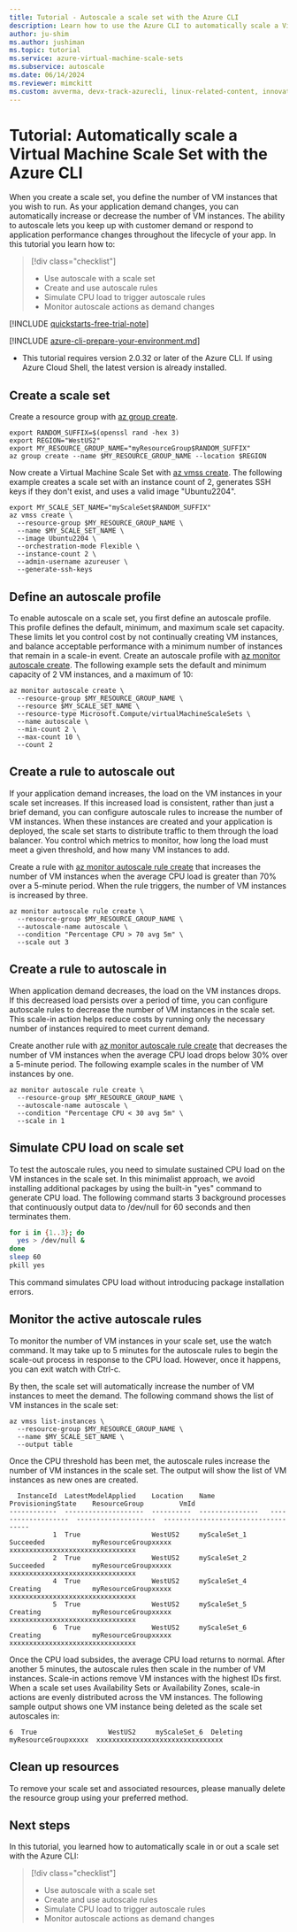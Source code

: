 ```yaml
---
title: Tutorial - Autoscale a scale set with the Azure CLI
description: Learn how to use the Azure CLI to automatically scale a Virtual Machine Scale Set as CPU demands increases and decreases
author: ju-shim
ms.author: jushiman
ms.topic: tutorial
ms.service: azure-virtual-machine-scale-sets
ms.subservice: autoscale
ms.date: 06/14/2024
ms.reviewer: mimckitt
ms.custom: avverma, devx-track-azurecli, linux-related-content, innovation-engine
---
```


# Tutorial: Automatically scale a Virtual Machine Scale Set with the Azure CLI

When you create a scale set, you define the number of VM instances that you wish to run. As your application demand changes, you can automatically increase or decrease the number of VM instances. The ability to autoscale lets you keep up with customer demand or respond to application performance changes throughout the lifecycle of your app. In this tutorial you learn how to:

> [!div class="checklist"]
> * Use autoscale with a scale set
> * Create and use autoscale rules
> * Simulate CPU load to trigger autoscale rules
> * Monitor autoscale actions as demand changes

[!INCLUDE [quickstarts-free-trial-note](~/reusable-content/ce-skilling/azure/includes/quickstarts-free-trial-note.md)]

[!INCLUDE [azure-cli-prepare-your-environment.md](~/reusable-content/azure-cli/azure-cli-prepare-your-environment.md)]

- This tutorial requires version 2.0.32 or later of the Azure CLI. If using Azure Cloud Shell, the latest version is already installed.

## Create a scale set
Create a resource group with [az group create](/cli/azure/group).

```azurecli-interactive
export RANDOM_SUFFIX=$(openssl rand -hex 3)
export REGION="WestUS2"
export MY_RESOURCE_GROUP_NAME="myResourceGroup$RANDOM_SUFFIX"
az group create --name $MY_RESOURCE_GROUP_NAME --location $REGION
```

Now create a Virtual Machine Scale Set with [az vmss create](/cli/azure/vmss). The following example creates a scale set with an instance count of 2, generates SSH keys if they don't exist, and uses a valid image "Ubuntu2204".

```azurecli-interactive
export MY_SCALE_SET_NAME="myScaleSet$RANDOM_SUFFIX"
az vmss create \
  --resource-group $MY_RESOURCE_GROUP_NAME \
  --name $MY_SCALE_SET_NAME \
  --image Ubuntu2204 \
  --orchestration-mode Flexible \
  --instance-count 2 \
  --admin-username azureuser \
  --generate-ssh-keys
```

## Define an autoscale profile
To enable autoscale on a scale set, you first define an autoscale profile. This profile defines the default, minimum, and maximum scale set capacity. These limits let you control cost by not continually creating VM instances, and balance acceptable performance with a minimum number of instances that remain in a scale-in event. Create an autoscale profile with [az monitor autoscale create](/cli/azure/monitor/autoscale#az-monitor-autoscale-create). The following example sets the default and minimum capacity of 2 VM instances, and a maximum of 10:

```azurecli-interactive
az monitor autoscale create \
  --resource-group $MY_RESOURCE_GROUP_NAME \
  --resource $MY_SCALE_SET_NAME \
  --resource-type Microsoft.Compute/virtualMachineScaleSets \
  --name autoscale \
  --min-count 2 \
  --max-count 10 \
  --count 2
```

## Create a rule to autoscale out
If your application demand increases, the load on the VM instances in your scale set increases. If this increased load is consistent, rather than just a brief demand, you can configure autoscale rules to increase the number of VM instances. When these instances are created and your application is deployed, the scale set starts to distribute traffic to them through the load balancer. You control which metrics to monitor, how long the load must meet a given threshold, and how many VM instances to add.

Create a rule with [az monitor autoscale rule create](/cli/azure/monitor/autoscale/rule#az-monitor-autoscale-rule-create) that increases the number of VM instances when the average CPU load is greater than 70% over a 5-minute period. When the rule triggers, the number of VM instances is increased by three.

```azurecli-interactive
az monitor autoscale rule create \
  --resource-group $MY_RESOURCE_GROUP_NAME \
  --autoscale-name autoscale \
  --condition "Percentage CPU > 70 avg 5m" \
  --scale out 3
```

## Create a rule to autoscale in
When application demand decreases, the load on the VM instances drops. If this decreased load persists over a period of time, you can configure autoscale rules to decrease the number of VM instances in the scale set. This scale-in action helps reduce costs by running only the necessary number of instances required to meet current demand.

Create another rule with [az monitor autoscale rule create](/cli/azure/monitor/autoscale/rule#az-monitor-autoscale-rule-create) that decreases the number of VM instances when the average CPU load drops below 30% over a 5-minute period. The following example scales in the number of VM instances by one.

```azurecli-interactive
az monitor autoscale rule create \
  --resource-group $MY_RESOURCE_GROUP_NAME \
  --autoscale-name autoscale \
  --condition "Percentage CPU < 30 avg 5m" \
  --scale in 1
```

## Simulate CPU load on scale set
To test the autoscale rules, you need to simulate sustained CPU load on the VM instances in the scale set. In this minimalist approach, we avoid installing additional packages by using the built-in "yes" command to generate CPU load. The following command starts 3 background processes that continuously output data to /dev/null for 60 seconds and then terminates them.

```bash
for i in {1..3}; do
  yes > /dev/null &
done
sleep 60
pkill yes
```

This command simulates CPU load without introducing package installation errors.

## Monitor the active autoscale rules
To monitor the number of VM instances in your scale set, use the watch command. It may take up to 5 minutes for the autoscale rules to begin the scale-out process in response to the CPU load. However, once it happens, you can exit watch with Ctrl-c. 

By then, the scale set will automatically increase the number of VM instances to meet the demand. The following command shows the list of VM instances in the scale set:

```azurecli-interactive
az vmss list-instances \
  --resource-group $MY_RESOURCE_GROUP_NAME \
  --name $MY_SCALE_SET_NAME \
  --output table
```

Once the CPU threshold has been met, the autoscale rules increase the number of VM instances in the scale set. The output will show the list of VM instances as new ones are created.

```output
  InstanceId  LatestModelApplied    Location    Name              ProvisioningState    ResourceGroup         VmId
------------  --------------------  ----------  ---------------   -------------------  --------------------  ------------------------------------
           1  True                  WestUS2     myScaleSet_1      Succeeded            myResourceGroupxxxxx  xxxxxxxxxxxxxxxxxxxxxxxxxxxxxxxx
           2  True                  WestUS2     myScaleSet_2      Succeeded            myResourceGroupxxxxx  xxxxxxxxxxxxxxxxxxxxxxxxxxxxxxxx
           4  True                  WestUS2     myScaleSet_4      Creating             myResourceGroupxxxxx  xxxxxxxxxxxxxxxxxxxxxxxxxxxxxxxx
           5  True                  WestUS2     myScaleSet_5      Creating             myResourceGroupxxxxx  xxxxxxxxxxxxxxxxxxxxxxxxxxxxxxxx
           6  True                  WestUS2     myScaleSet_6      Creating             myResourceGroupxxxxx  xxxxxxxxxxxxxxxxxxxxxxxxxxxxxxxx
```

Once the CPU load subsides, the average CPU load returns to normal. After another 5 minutes, the autoscale rules then scale in the number of VM instances. Scale-in actions remove VM instances with the highest IDs first. When a scale set uses Availability Sets or Availability Zones, scale-in actions are evenly distributed across the VM instances. The following sample output shows one VM instance being deleted as the scale set autoscales in:

```output
6  True                  WestUS2     myScaleSet_6  Deleting             myResourceGroupxxxxx  xxxxxxxxxxxxxxxxxxxxxxxxxxxxxxxx
```

## Clean up resources
To remove your scale set and associated resources, please manually delete the resource group using your preferred method. 

## Next steps
In this tutorial, you learned how to automatically scale in or out a scale set with the Azure CLI:

> [!div class="checklist"]
> * Use autoscale with a scale set
> * Create and use autoscale rules
> * Simulate CPU load to trigger autoscale rules
> * Monitor autoscale actions as demand changes